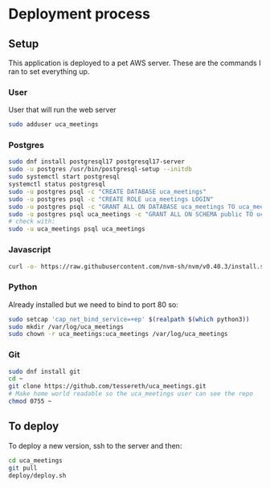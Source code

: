 # Deployment process

## Setup

This application is deployed to a pet AWS server. These are the commands I ran to set everything up.

### User

User that will run the web server

```sh
sudo adduser uca_meetings
```

### Postgres

```sh
sudo dnf install postgresql17 postgresql17-server
sudo -u postgres /usr/bin/postgresql-setup --initdb
sudo systemctl start postgresql
systemctl status postgresql
sudo -u postgres psql -c "CREATE DATABASE uca_meetings"
sudo -u postgres psql -c "CREATE ROLE uca_meetings LOGIN"
sudo -u postgres psql -c "GRANT ALL ON DATABASE uca_meetings TO uca_meetings"
sudo -u postgres psql uca_meetings -c "GRANT ALL ON SCHEMA public TO uca_meetings"
# check with:
sudo -u uca_meetings psql uca_meetings
```

### Javascript

```sh
curl -o- https://raw.githubusercontent.com/nvm-sh/nvm/v0.40.3/install.sh | bash

```

### Python

Already installed but we need to bind to port 80 so:

```sh
sudo setcap 'cap_net_bind_service=+ep' $(realpath $(which python3))
sudo mkdir /var/log/uca_meetings
sudo chown -r uca_meetings:uca_meetings /var/log/uca_meetings
```

### Git

```sh
sudo dnf install git
cd ~
git clone https://github.com/tessereth/uca_meetings.git
# Make home world readable so the uca_meetings user can see the repo
chmod 0755 ~
```

## To deploy

To deploy a new version, ssh to the server and then:

```sh
cd uca_meetings
git pull
deploy/deploy.sh
```